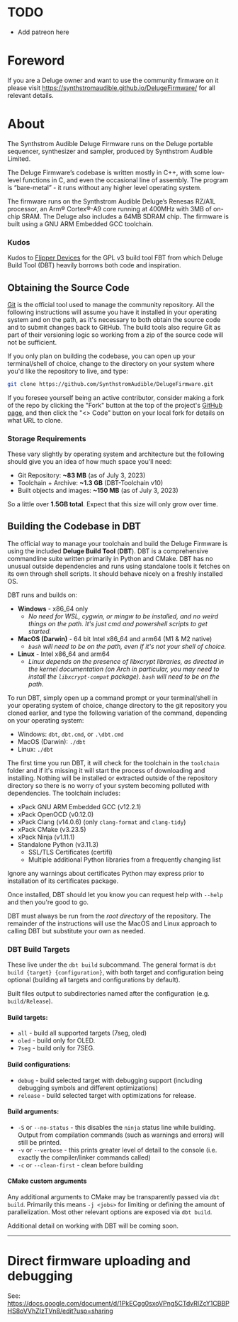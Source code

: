 # TODO
* Add patreon here

# Foreword
If you are a Deluge owner and want to use the community firmware on it please visit https://synthstromaudible.github.io/DelugeFirmware/ for all relevant details.

# About
The Synthstrom Audible Deluge Firmware runs on the Deluge portable sequencer, synthesizer and sampler, produced by Synthstrom Audible Limited.

The Deluge Firmware’s codebase is written mostly in C++, with some low-level functions in C, and even the occasional line of assembly. The program is “bare-metal” - it runs without any higher level operating system.

The firmware runs on the Synthstrom Audible Deluge’s Renesas RZ/A1L processor, an Arm® Cortex®-A9 core running at 400MHz with 3MB of on-chip SRAM. The Deluge also includes a 64MB SDRAM chip. The firmware is built using a GNU ARM Embedded GCC toolchain.

### Kudos

Kudos to [Flipper Devices](https://github.com/flipperdevices/) for the GPL v3 build tool FBT from which Deluge Build Tool (DBT) heavily borrows both code and inspiration.

## Obtaining the Source Code

[Git](https://git-scm.com/) is the official tool used to manage the community repository. All the following instructions will assume you have it installed in your operating system and on the path, as it's necessary to both obtain the source code and to submit changes back to GitHub. The build tools also require Git as part of their versioning logic so working from a zip of the source code will not be sufficient.

If you only plan on building the codebase, you can open up your terminal/shell of choice, change to the directory on your system where you'd like the repository to live, and type:

```bash
git clone https://github.com/SynthstromAudible/DelugeFirmware.git
```

If you foresee yourself being an active contributor, consider making a fork of the repo by clicking the "Fork" button at the top of the project's [GitHub page](https://github.com/SynthstromAudible/DelugeFirmware), and then click the "<> Code" button on your local fork for details on what URL to clone.

### Storage Requirements

These vary slightly by operating system and architecture but the following should give you an idea of how much space you'll need:

* Git Repository: **~83 MB** (as of July 3, 2023)
* Toolchain + Archive: **~1.3 GB** (DBT-Toolchain v10)
* Built objects and images: **~150 MB** (as of July 3, 2023)

So a little over **1.5GB total**. Expect that this size will only grow over time.

## Building the Codebase in DBT

The official way to manage your toolchain and build the Deluge Firmware is using the included **Deluge Build Tool** (**DBT**). DBT is a comprehensive commandline suite written primarily in Python and CMake. DBT has no unusual outside dependencies and runs using standalone tools it fetches on its own through shell scripts. It should behave nicely on a freshly installed OS.

DBT runs and builds on:
* **Windows** - x86_64 only
    * *No need for WSL, cygwin, or mingw to be installed, and no weird things on the path. It's just cmd and powershell scripts to get started.*
* **MacOS (Darwin)** - 64 bit Intel x86_64 and arm64 (M1 & M2 native)
    * *`bash` will need to be on the path, even if it's not your shell of choice.*
* **Linux** - Intel x86_64 and arm64
    * *Linux depends on the presence of libxcrypt libraries, as directed in the kernel documentation (on Arch in particular, you may need to install the `libxcrypt-compat` package). `bash` will need to be on the path.*

To run DBT, simply open up a command prompt or your terminal/shell in your operating system of choice, change directory to the git repository you cloned earlier, and type the following variation of the command, depending on your operating system:

* Windows: `dbt`, `dbt.cmd`, or `.\dbt.cmd`
* MacOS (Darwin): `./dbt`
* Linux: `./dbt`

The first time you run DBT, it will check for the toolchain in the `toolchain` folder and if it's missing it will start the process of downloading and installing. Nothing will be installed or extracted outside of the repository directory so there is no worry of your system becoming polluted with dependencies. The toolchain includes:

* xPack GNU ARM Embedded GCC (v12.2.1)
* xPack OpenOCD (v0.12.0)
* xPack Clang (v14.0.6) (only `clang-format` and `clang-tidy`)
* xPack CMake (v3.23.5)
* xPack Ninja (v1.11.1)
* Standalone Python (v3.11.3)
    * SSL/TLS Certificates (certifi)
    * Multiple additional Python libraries from a frequently changing list

Ignore any warnings about certificates Python may express prior to installation of its certificates package.

Once installed, DBT should let you know you can request help with `--help` and then you're good to go.

DBT must always be run from the *root directory* of the repository. The remainder of the instructions will use the MacOS and Linux approach to calling DBT but substitute your own as needed.

### DBT Build Targets

These live under the `dbt build` subcommand. The general format is `dbt build {target} {configuration}`, with both target and configuration being optional (building all targets and configurations by default).

Built files output to subdirectories named after the configuration (e.g. `build/Release`).

#### Build targets:

* `all` - build all supported targets (7seg, oled)
* `oled` - build only for OLED.
* `7seg` - build only for 7SEG.

#### Build configurations:

* `debug` - build selected target with debugging support (including debugging symbols and different optimizations) 
* `release` - build selected target with optimizations for release.

#### Build arguments: 

* `-S` or `--no-status` - this disables the `ninja` status line while building. Output from compilation commands (such as warnings and errors) will still be printed.
* `-v` or `--verbose` - this prints greater level of detail to the console (i.e. exactly the compiler/linker commands called)
* `-c` or `--clean-first` - clean before building 

#### CMake custom arguments

Any additional arguments to CMake may be transparently passed via `dbt build`. Primarily this means `-j <jobs>` for limiting or defining the amount of parallelization. Most other relevant options are exposed via `dbt build`.


Additional detail on working with DBT will be coming soon.

---


# Direct firmware uploading and debugging
See: https://docs.google.com/document/d/1PkECgg0sxoVPng5CTdvRIZcY1CBBPHS8oVVhZIzTVn8/edit?usp=sharing
